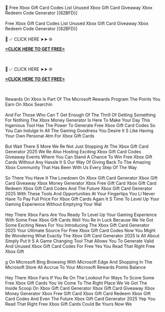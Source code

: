 💎 Free Xbox Gift Card Codes List Unused Xbox Gift Card Giveaway Xbox Redeem Code Generator [{82BFD}]
<br>
<br>Free Xbox Gift Card Codes List Unused Xbox Gift Card Giveaway Xbox Redeem Code Generator [{82BFD}]
<br>
<br>📌 ✅ CLICK HERE ➤➤ 🌐 

**[=CLICK HERE TO GET FREE=](https://www.google.com/url?q=https%3A%2F%2Fappbitly.com%2FLfnyn)**


<br>
<br>📌 ✅ CLICK HERE ➤➤ 🌐 

**[=CLICK HERE TO GET FREE=](https://www.google.com/url?q=https%3A%2F%2Fappbitly.com%2FLfnyn)**


<br>
<br>Rewards On Xbox Is Part Of The Microsoft Rewards Program The Points You Earn On Xbox Searchin
<br>
<br>And For Those Who Can T Get Enough Of The Thrill Of Getting Something For Nothing The Xbox Money Generator Is Here To Make Your Day This Ingenious Tool Has The Power To Generate Free Xbox Gift Card Codes So You Can Indulge In All The Gaming Goodness You Desire It S Like Having Your Own Personal Atm For Xbox Gift Cards
<br>
<br>But Wait There S More We Re Not Just Stopping At The Xbox Gift Card Generator 2025 We Re Also Hosting Exciting Xbox Gift Card Codes Giveaway Events Where You Can Stand A Chance To Win Free Xbox Gift Cards Without Any Hassle It S Our Way Of Giving Back To The Amazing Xbox Community That Has Been With Us Every Step Of The Way
<br>
<br>So There You Have It The Lowdown On Xbox Gift Card Generator Xbox Gift Card Giveaway Xbox Money Generator Xbox Free Gift Card Xbox Gift Card Redeem Xbox Gift Card Codes And The Future Xbox Gift Card Generator 2025 With These Tools And Opportunities At Your Fingertips You Ll Never Have To Pay Full Price For Xbox Gift Cards Again It S Time To Level Up Your Gaming Experience Without Emptying Your Wal
<br>
<br>Hey There Xbox Fans Are You Ready To Level Up Your Gaming Experience With Some Free Xbox Gift Cards Well You Re In Luck Because We Ve Got Some Exciting News For You Introducing The Xbox Gift Card Generator 2025 Your Ultimate Source For Free Xbox Gift Card Codes Now You Might Be Wondering What Exactly The Xbox Gift Card Generator 2025 Is All About Simply Put It S A Game Changing Tool That Allows You To Generate Valid And Unused Xbox Gift Card Codes For Free Yes You Read That Right Free Xbox Gift
<br>
<br>g On Microsoft Bing Browsing With Microsoft Edge And Shopping In The Microsoft Store All Accrue To Your Microsoft Rewards Points Balance
<br>
<br>Hey There Xbox Fans If You Re On The Lookout For Ways To Score Some Free Xbox Gift Cards You Ve Come To The Right Place We Ve Got The Inside Scoop On Xbox Gift Card Generator Xbox Gift Card Giveaway Xbox Money Generator Xbox Free Gift Card Xbox Gift Card Redeem Xbox Gift Card Codes And Even The Future Xbox Gift Card Generator 2025 Yep You Read That Right Free Xbox Gift Cards Could Be Yours Now We
<br>
